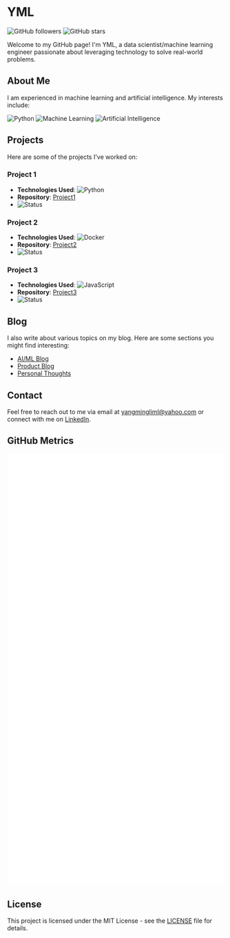 # YML

![GitHub followers](https://img.shields.io/github/followers/arcadia_navida?style=social)
![GitHub stars](https://img.shields.io/github/stars/arcadia_navida?style=social)

Welcome to my GitHub page! I'm YML, a data scientist/machine learning engineer passionate about leveraging technology to solve real-world problems.

## About Me

I am experienced in machine learning and artificial intelligence. My interests include:

![Python](https://img.shields.io/badge/Python-3.x-blue?logo=python)
![Machine Learning](https://img.shields.io/badge/Machine%20Learning-Expert-orange)
![Artificial Intelligence](https://img.shields.io/badge/AI-Development-green)

## Projects

Here are some of the projects I've worked on:

### Project 1

- **Technologies Used**: ![Python](https://img.shields.io/badge/Python-3.x-blue?logo=python)
- **Repository**: [Project1](https://github.com/YOUR_USERNAME/project1)
- ![Status](https://img.shields.io/badge/status-active-brightgreen)

### Project 2

- **Technologies Used**: ![Docker](https://img.shields.io/badge/Docker-Container-blue?logo=docker)
- **Repository**: [Project2](https://github.com/YOUR_USERNAME/project2)
- ![Status](https://img.shields.io/badge/status-maintenance-orange)

### Project 3

- **Technologies Used**: ![JavaScript](https://img.shields.io/badge/JavaScript-ES6-yellow?logo=javascript)
- **Repository**: [Project3](https://github.com/YOUR_USERNAME/project3)
- ![Status](https://img.shields.io/badge/status-completed-success)

## Blog

I also write about various topics on my blog. Here are some sections you might find interesting:

- [AI/ML Blog](https://YOUR_BLOG_URL/ai-ml)
- [Product Blog](https://YOUR_BLOG_URL/product)
- [Personal Thoughts](https://YOUR_BLOG_URL/personal)

## Contact

Feel free to reach out to me via email at [yangmingliml@yahoo.com](mailto:yangmingliml@yahoo.com) or connect with me on [LinkedIn](https://www.linkedin.com/in/yangmingli).

## GitHub Metrics

![GitHub Metrics](./github-metrics.svg)

## License

This project is licensed under the MIT License - see the [LICENSE](./LICENSE) file for details.
